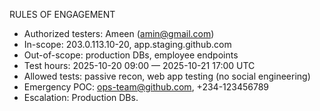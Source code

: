 RULES OF ENGAGEMENT
- Authorized testers: Ameen (amin@gmail.com)
- In-scope: 203.0.113.10-20, app.staging.github.com
- Out-of-scope: production DBs, employee endpoints
- Test hours: 2025-10-20 09:00 — 2025-10-21 17:00 UTC
- Allowed tests: passive recon, web app testing (no social engineering)
- Emergency POC: ops-team@github.com, +234-123456789
- Escalation: Production DBs.
